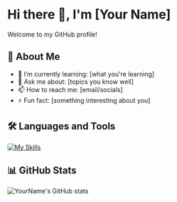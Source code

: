 # Hi there 👋, I'm [Your Name]

Welcome to my GitHub profile!

## 🚀 About Me
- 🌱 I’m currently learning: [what you're learning]
- 💬 Ask me about: [topics you know well]
- 📫 How to reach me: [email/socials]
- ⚡ Fun fact: [something interesting about you]

## 🛠️ Languages and Tools
[![My Skills](https://skillicons.dev/icons?i=python,js,html,css,react,nodejs,git)](https://skillicons.dev)

## 📊 GitHub Stats
![YourName's GitHub stats](https://github-readme-stats.vercel.app/api?username=YOUR_USERNAME&show_icons=true&theme=tokyonight)
